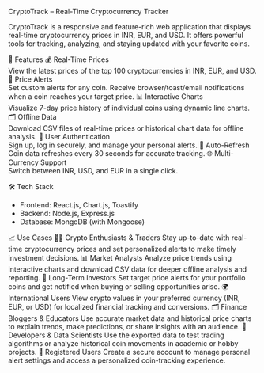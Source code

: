 CryptoTrack – Real-Time Cryptocurrency Tracker

CryptoTrack is a responsive and feature-rich web application that displays real-time cryptocurrency prices in INR, EUR, and USD. It offers powerful tools for tracking, analyzing, and staying updated with your favorite coins.

🚀 Features
   💰 Real-Time Prices  
      View the latest prices of the top 100 cryptocurrencies in INR, EUR, and USD.
   🔔 Price Alerts  
      Set custom alerts for any coin. Receive browser/toast/email notifications when a coin reaches your target price.
   📊 Interactive Charts  
      Visualize 7-day price history of individual coins using dynamic line charts.
   🗂️ Offline Data  
      Download CSV files of real-time prices or historical chart data for offline analysis.
   🔐 User Authentication  
      Sign up, log in securely, and manage your personal alerts.
   🔄 Auto-Refresh  
      Coin data refreshes every 30 seconds for accurate tracking.
   🌐 Multi-Currency Support  
      Switch between INR, USD, and EUR in a single click.


🛠️ Tech Stack
- Frontend: React.js, Chart.js, Toastify  
- Backend: Node.js, Express.js  
- Database: MongoDB (with Mongoose)  


📈 Use Cases
  🧑‍💻 Crypto Enthusiasts & Traders
      Stay up-to-date with real-time cryptocurrency prices and set personalized alerts to make timely investment decisions.
  📊 Market Analysts
      Analyze price trends using interactive charts and download CSV data for deeper offline analysis and reporting.
  🔔 Long-Term Investors
     Set target price alerts for your portfolio coins and get notified when buying or selling opportunities arise.
  🌍 International Users
     View crypto values in your preferred currency (INR, EUR, or USD) for localized financial tracking and conversions.
  🗂️ Finance Bloggers & Educators
     Use accurate market data and historical price charts to explain trends, make predictions, or share insights with an audience.
  🧪 Developers & Data Scientists
     Use the exported data to test trading algorithms or analyze historical coin movements in academic or hobby projects.
  🔐 Registered Users
     Create a secure account to manage personal alert settings and access a personalized coin-tracking experience.



